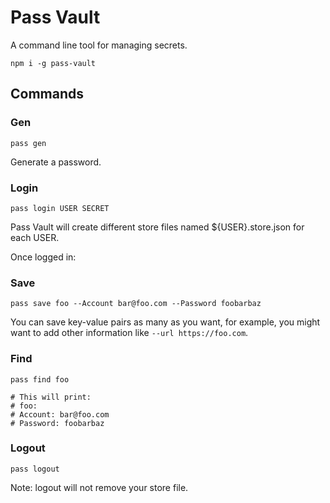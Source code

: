 # Pass Vault

A command line tool for managing secrets.

```
npm i -g pass-vault
```

## Commands

### Gen

```
pass gen
```

Generate a password.

### Login

```
pass login USER SECRET
```

Pass Vault will create different store files named ${USER}.store.json for each USER.

Once logged in:

### Save

```
pass save foo --Account bar@foo.com --Password foobarbaz
```

You can save key-value pairs as many as you want, for example, you might want to add other information like ` --url https://foo.com `.

### Find

```
pass find foo

# This will print:
# foo:
# Account: bar@foo.com
# Password: foobarbaz
```

### Logout

```
pass logout
```

Note: logout will not remove your store file.
